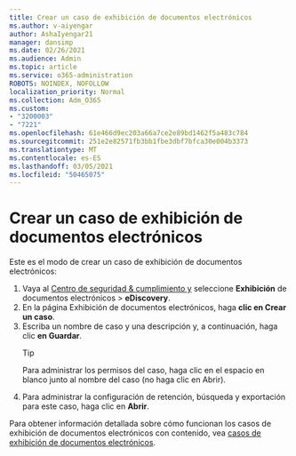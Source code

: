 ```yaml
---
title: Crear un caso de exhibición de documentos electrónicos
ms.author: v-aiyengar
author: AshaIyengar21
manager: dansimp
ms.date: 02/26/2021
ms.audience: Admin
ms.topic: article
ms.service: o365-administration
ROBOTS: NOINDEX, NOFOLLOW
localization_priority: Normal
ms.collection: Adm_O365
ms.custom:
- "3200003"
- "7221"
ms.openlocfilehash: 61e466d9ec203a66a7ce2e89bd1462f5a483c784
ms.sourcegitcommit: 251e2e82571fb3bb1fbe3dbf7bfca30e004b3373
ms.translationtype: MT
ms.contentlocale: es-ES
ms.lasthandoff: 03/05/2021
ms.locfileid: "50465075"
---
```

# <a name="create-an-ediscovery-case"></a>Crear un caso de exhibición de documentos electrónicos

Este es el modo de crear un caso de exhibición de documentos electrónicos:

1. Vaya al [Centro de seguridad & cumplimiento y](https://go.microsoft.com/fwlink/p/?linkid=2077143) seleccione **Exhibición** de documentos electrónicos  >  **eDiscovery**.
1. En la página Exhibición de documentos electrónicos, haga **clic en Crear un caso**.
1. Escriba un nombre de caso y una descripción y, a continuación, haga clic **en Guardar**.
    > [!TIP]
    >Para administrar los permisos del caso, haga clic en el espacio en blanco junto al nombre del caso (no haga clic en Abrir).
1. Para administrar la configuración de retención, búsqueda y exportación para este caso, haga clic en **Abrir**.

Para obtener información detallada sobre cómo funcionan los casos de exhibición de documentos electrónicos con contenido, vea [casos de exhibición de documentos electrónicos](https://go.microsoft.com/fwlink/?linkid=2101589).
